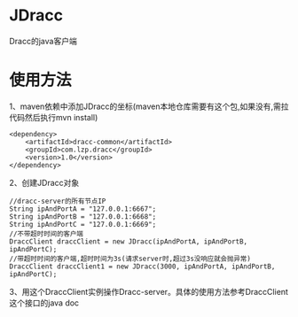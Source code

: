 # JDracc

Dracc的java客户端


# 使用方法
1、maven依赖中添加JDracc的坐标(maven本地仓库需要有这个包,如果没有,需拉代码然后执行mvn install)

    <dependency>
        <artifactId>dracc-common</artifactId>
        <groupId>com.lzp.dracc</groupId>
        <version>1.0</version>
    </dependency>

2、创建JDracc对象

    //dracc-server的所有节点IP
    String ipAndPortA = "127.0.0.1:6667";
    String ipAndPortB = "127.0.0.1:6668";
    String ipAndPortC = "127.0.0.1:6669";
    //不带超时时间的客户端
    DraccClient draccClient = new JDracc(ipAndPortA, ipAndPortB, ipAndPortC);
    //带超时时间的客户端,超时时间为3s(请求server时,超过3s没响应就会抛异常)
    DraccClient draccClient1 = new JDracc(3000, ipAndPortA, ipAndPortB, ipAndPortC);

3、用这个DraccClient实例操作Dracc-server。具体的使用方法参考DraccClient这个接口的java doc
        





